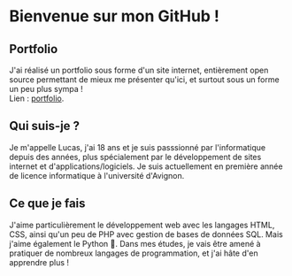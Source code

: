 # Bienvenue sur mon GitHub !

## Portfolio
J'ai réalisé un portfolio sous forme d'un site internet, entièrement open source permettant de mieux me présenter qu'ici, et surtout sous un forme un peu plus sympa !<br>
Lien : [portfolio](https://lucasftrr.github.io).

## Qui suis-je ?
Je m'appelle Lucas, j'ai 18 ans et je suis passsionné par l'informatique depuis des années, plus spécialement par le développement de sites internet et d'applications/logiciels.
Je suis actuellement en première année de licence informatique à l'université d'Avignon.

## Ce que je fais
J'aime particulièrement le développement web avec les langages HTML, CSS, ainsi qu'un peu de PHP avec gestion de bases de données SQL.
Mais j'aime également le Python 🐍. Dans mes études, je vais être amené à pratiquer de nombreux langages de programmation, et j'ai hâte d'en apprendre plus !

